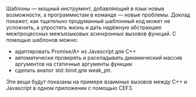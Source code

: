 Шаблоны &mdash; мощный инструмент, добавляющий в язык новые возможности, а программистам в команде &mdash; новые проблемы. Доклад покажет, как тщательно продуманный шаблонный код может не усложнить, а упростить жизнь и дать надёжную абстракцию межпроцессных межъязыковых асинхронных вызовов функций. С помощью шаблонов можно:
- адаптировать Promise/A+ из Javascript для C++
- автоматически проверять и раскладывать динамический массив аргументов на статичные аргументы функции
- сделать аналог std::bind для weak_ptr.

Эти вещи будут показаны на примере взаимных вызовов между C++ и Javascript в одном приложении с помощью CEF3.
